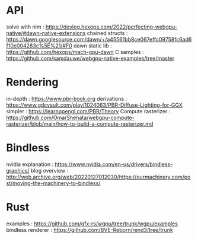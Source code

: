 # API
solve with nim     : https://devlog.hexops.com/2022/perfecting-webgpu-native/#dawn-native-extensions
chained structs    : https://dawn.googlesource.com/dawn/+/a45561bb8ce067effc09758fc6ad6f10e004283c%5E%21/#F0
dawn static lib    : https://github.com/hexops/mach-gpu-dawn
C samples          : https://github.com/samdauwe/webgpu-native-examples/tree/master

# Rendering
in-depth           : https://www.pbr-book.org
derivations        : https://www.gdcvault.com/play/1024063/PBR-Diffuse-Lighting-for-GGX
simpler            : https://learnopengl.com/PBR/Theory
Compute rasterizer : https://github.com/OmarShehata/webgpu-compute-rasterizer/blob/main/how-to-build-a-compute-rasterizer.md

# Bindless
nvidia explanation : https://www.nvidia.com/en-us/drivers/bindless-graphics/
blog overview      : http://web.archive.org/web/20220127012030/https://ourmachinery.com/post/moving-the-machinery-to-bindless/

# Rust
examples           : https://github.com/gfx-rs/wgpu/tree/trunk/wgpu/examples
bindless renderer  : https://github.com/BVE-Reborn/rend3/tree/trunk

